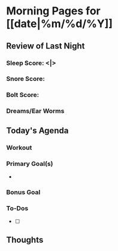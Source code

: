 # Morning Pages for [[date|%m/%d/%Y]]

## Review of Last Night

### Sleep Score: <|>

### Snore Score: 

### Bolt Score: 

### Dreams/Ear Worms

## Today's Agenda

### Workout



### Primary Goal(s)

- 

### Bonus Goal

### To-Dos

- [ ] 

## Thoughts

